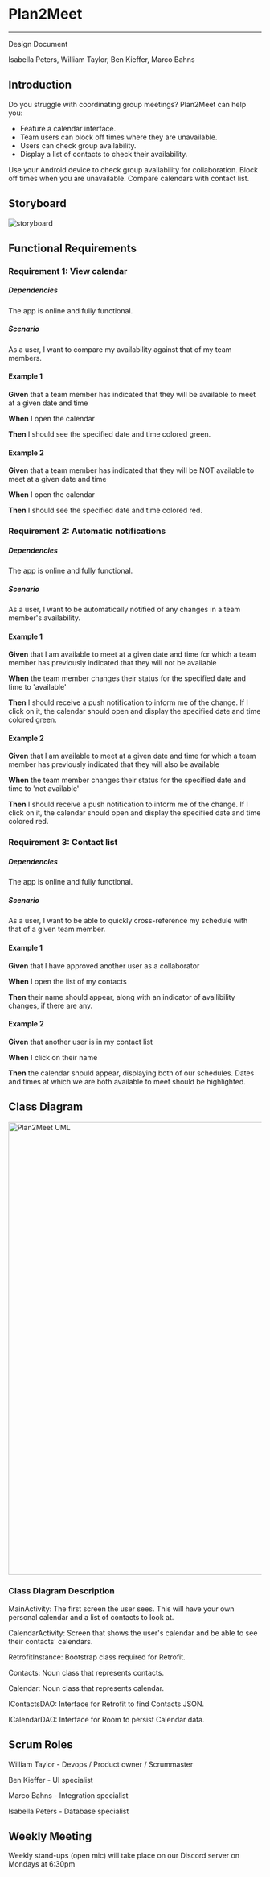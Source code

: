 # Plan2Meet
---

Design Document  

Isabella Peters, William Taylor, Ben Kieffer, Marco Bahns

## Introduction 

Do you struggle with coordinating group meetings? Plan2Meet can help you:  

-	Feature a calendar interface.
-	Team users can block off times where they are unavailable. 
-	Users can check group availability.  
-	Display a list of contacts to check their availability. 

Use your Android device to check group availability for collaboration.  Block off times when you are unavailable.  Compare calendars with contact list.  


## Storyboard

![storyboard](https://user-images.githubusercontent.com/26129706/170889214-7aadf1a0-872a-489e-bed5-3c8253ff1261.PNG)

## Functional Requirements
### Requirement 1: View calendar
##### Dependencies
The app is online and fully functional.
##### Scenario
As a user, I want to compare my availability against that of my team members.
#### Example 1
**Given** that a team member has indicated that they will be available to meet at a given date and time

**When** I open the calendar

**Then** I should see the specified date and time colored green.

#### Example 2
**Given** that a team member has indicated that they will be NOT available to meet at a given date and time

**When** I open the calendar

**Then** I should see the specified date and time colored red.

### Requirement 2: Automatic notifications
##### Dependencies
The app is online and fully functional.
##### Scenario
As a user, I want to be automatically notified of any changes in a team member's availability.
#### Example 1
**Given** that I am available to meet at a given date and time for which a team member has previously indicated that they will not be available

**When** the team member changes their status for the specified date and time to 'available'

**Then** I should receive a push notification to inform me of the change. If I click on it, the calendar should open and display the specified date and time colored green.

#### Example 2
**Given** that I am available to meet at a given date and time for which a team member has previously indicated that they will also be available

**When** the team member changes their status for the specified date and time to 'not available'

**Then** I should receive a push notification to inform me of the change. If I click on it, the calendar should open and display the specified date and time colored red.

### Requirement 3: Contact list
##### Dependencies
The app is online and fully functional.
##### Scenario
As a user, I want to be able to quickly cross-reference my schedule with that of a given team member.
#### Example 1
**Given** that I have approved another user as a collaborator

**When** I open the list of my contacts

**Then** their name should appear, along with an indicator of availibility changes, if there are any.

#### Example 2
**Given** that another user is in my contact list

**When** I click on their name

**Then** the calendar should appear, displaying both of our schedules. Dates and times at which we are both available to meet should be highlighted.



## Class Diagram 
<img width="899" alt="Plan2Meet UML" src="https://user-images.githubusercontent.com/75335175/170771795-79826cec-5df5-48ac-8948-d8dffe7167a8.png">

### Class Diagram Description

MainActivity: The first screen the user sees.  This will have your own personal calendar and a list of contacts to look at. 

CalendarActivity: Screen that shows the user's calendar and be able to see their contacts' calendars.  

RetrofitInstance: Bootstrap class required for Retrofit. 

Contacts: Noun class that represents contacts. 

Calendar: Noun class that represents calendar. 

IContactsDAO: Interface for Retrofit to find Contacts JSON.

ICalendarDAO: Interface for Room to persist Calendar data. 


## Scrum Roles

William Taylor - Devops / Product owner / Scrummaster

Ben Kieffer - UI specialist

Marco Bahns - Integration specialist

Isabella Peters - Database specialist

## Weekly Meeting

Weekly stand-ups (open mic) will take place on our Discord server on Mondays at 6:30pm
